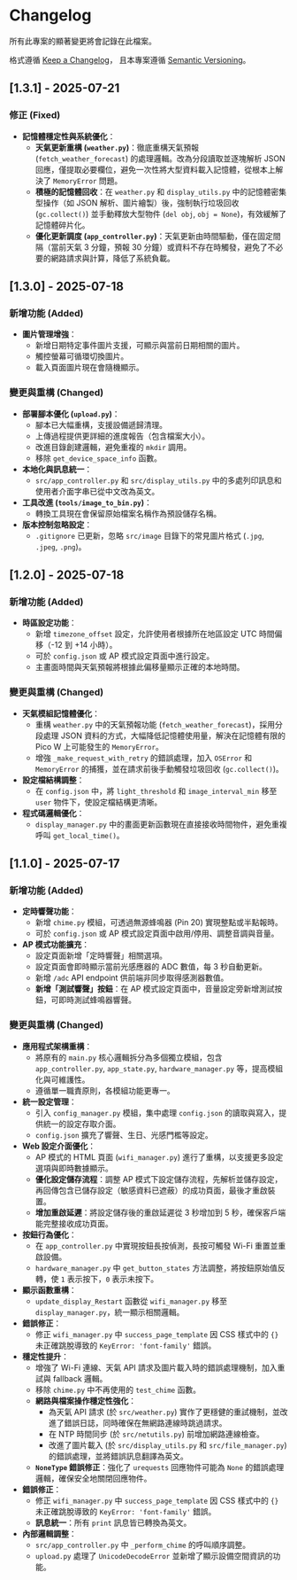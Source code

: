 # Changelog

所有此專案的顯著變更將會記錄在此檔案。

格式遵循 [Keep a Changelog](https://keepachangelog.com/en/1.0.0/)，
且本專案遵循 [Semantic Versioning](https://semver.org/spec/v2.0.0.html)。

## [1.3.1] - 2025-07-21

### 修正 (Fixed)
- **記憶體穩定性與系統優化**：
  - **天氣更新重構 (`weather.py`)**：徹底重構天氣預報 (`fetch_weather_forecast`) 的處理邏輯。改為分段讀取並逐塊解析 JSON 回應，僅提取必要欄位，避免一次性將大型資料載入記憶體，從根本上解決了 `MemoryError` 問題。
  - **積極的記憶體回收**：在 `weather.py` 和 `display_utils.py` 中的記憶體密集型操作（如 JSON 解析、圖片繪製）後，強制執行垃圾回收 (`gc.collect()`) 並手動釋放大型物件 (`del obj`, `obj = None`)，有效緩解了記憶體碎片化。
  - **優化更新調度 (`app_controller.py`)**：天氣更新由時間驅動，僅在固定間隔（當前天氣 3 分鐘，預報 30 分鐘）或資料不存在時觸發，避免了不必要的網路請求與計算，降低了系統負載。

## [1.3.0] - 2025-07-18

### 新增功能 (Added)
- **圖片管理增強**：
  - 新增日期特定事件圖片支援，可顯示與當前日期相關的圖片。
  - 觸控螢幕可循環切換圖片。
  - 載入頁面圖片現在會隨機顯示。

### 變更與重構 (Changed)
- **部署腳本優化 (`upload.py`)**：
  - 腳本已大幅重構，支援設備遞歸清理。
  - 上傳過程提供更詳細的進度報告（包含檔案大小）。
  - 改進目錄創建邏輯，避免重複的 `mkdir` 調用。
  - 移除 `get_device_space_info` 函數。
- **本地化與訊息統一**：
  - `src/app_controller.py` 和 `src/display_utils.py` 中的多處列印訊息和使用者介面字串已從中文改為英文。
- **工具改進 (`tools/image_to_bin.py`)**：
  - 轉換工具現在會保留原始檔案名稱作為預設儲存名稱。
- **版本控制忽略設定**：
  - `.gitignore` 已更新，忽略 `src/image` 目錄下的常見圖片格式 (`.jpg`, `.jpeg`, `.png`)。

## [1.2.0] - 2025-07-18

### 新增功能 (Added)
- **時區設定功能**：
  - 新增 `timezone_offset` 設定，允許使用者根據所在地區設定 UTC 時間偏移（-12 到 +14 小時）。
  - 可於 `config.json` 或 AP 模式設定頁面中進行設定。
  - 主畫面時間與天氣預報將根據此偏移量顯示正確的本地時間。

### 變更與重構 (Changed)
- **天氣模組記憶體優化**：
  - 重構 `weather.py` 中的天氣預報功能 (`fetch_weather_forecast`)，採用分段處理 JSON 資料的方式，大幅降低記憶體使用量，解決在記憶體有限的 Pico W 上可能發生的 `MemoryError`。
  - 增強 `_make_request_with_retry` 的錯誤處理，加入 `OSError` 和 `MemoryError` 的捕獲，並在請求前後手動觸發垃圾回收 (`gc.collect()`)。
- **設定檔結構調整**：
  - 在 `config.json` 中，將 `light_threshold` 和 `image_interval_min` 移至 `user` 物件下，使設定檔結構更清晰。
- **程式碼邏輯優化**：
  - `display_manager.py` 中的畫面更新函數現在直接接收時間物件，避免重複呼叫 `get_local_time()`。

## [1.1.0] - 2025-07-17

### 新增功能 (Added)
- **定時響聲功能**：
  - 新增 `chime.py` 模組，可透過無源蜂鳴器 (Pin 20) 實現整點或半點報時。
  - 可於 `config.json` 或 AP 模式設定頁面中啟用/停用、調整音調與音量。
- **AP 模式功能擴充**：
  - 設定頁面新增「定時響聲」相關選項。
  - 設定頁面會即時顯示當前光感應器的 ADC 數值，每 3 秒自動更新。
  - 新增 `/adc` API endpoint 供前端非同步取得感測器數值。
  - **新增「測試響聲」按鈕**：在 AP 模式設定頁面中，音量設定旁新增測試按鈕，可即時測試蜂鳴器響聲。

### 變更與重構 (Changed)
- **應用程式架構重構**：
  - 將原有的 `main.py` 核心邏輯拆分為多個獨立模組，包含 `app_controller.py`, `app_state.py`, `hardware_manager.py` 等，提高模組化與可維護性。
  - 遵循單一職責原則，各模組功能更專一。
- **統一設定管理**：
  - 引入 `config_manager.py` 模組，集中處理 `config.json` 的讀取與寫入，提供統一的設定存取介面。
  - `config.json` 擴充了響聲、生日、光感門檻等設定。
- **Web 設定介面優化**：
  - AP 模式的 HTML 頁面 (`wifi_manager.py`) 進行了重構，以支援更多設定選項與即時數據顯示。
  - **優化設定儲存流程**：調整 AP 模式下設定儲存流程，先解析並儲存設定，再回傳包含已儲存設定（敏感資料已遮蔽）的成功頁面，最後才重啟裝置。
  - **增加重啟延遲**：將設定儲存後的重啟延遲從 3 秒增加到 5 秒，確保客戶端能完整接收成功頁面。
- **按鈕行為優化**：
  - 在 `app_controller.py` 中實現按鈕長按偵測，長按可觸發 Wi-Fi 重置並重啟設備。
  - `hardware_manager.py` 中 `get_button_states` 方法調整，將按鈕原始值反轉，使 `1` 表示按下，`0` 表示未按下。
- **顯示函數重構**：
  - `update_display_Restart` 函數從 `wifi_manager.py` 移至 `display_manager.py`，統一顯示相關邏輯。
- **錯誤修正**：
  - 修正 `wifi_manager.py` 中 `success_page_template` 因 CSS 樣式中的 `{}` 未正確跳脫導致的 `KeyError: 'font-family'` 錯誤。
- **穩定性提升**：
  - 增強了 Wi-Fi 連線、天氣 API 請求及圖片載入時的錯誤處理機制，加入重試與 fallback 邏輯。
  - 移除 `chime.py` 中不再使用的 `test_chime` 函數。
  - **網路與檔案操作穩定性強化**：
    - 為天氣 API 請求 (於 `src/weather.py`) 實作了更穩健的重試機制，並改進了錯誤日誌，同時確保在無網路連線時跳過請求。
    - 在 NTP 時間同步 (於 `src/netutils.py`) 前增加網路連線檢查。
    - 改進了圖片載入 (於 `src/display_utils.py` 和 `src/file_manager.py`) 的錯誤處理，並將錯誤訊息翻譯為英文。
  - **`NoneType` 錯誤修正**：強化了 `urequests` 回應物件可能為 `None` 的錯誤處理邏輯，確保安全地關閉回應物件。
- **錯誤修正**：
  - 修正 `wifi_manager.py` 中 `success_page_template` 因 CSS 樣式中的 `{}` 未正確跳脫導致的 `KeyError: 'font-family'` 錯誤。
  - **訊息統一**：所有 `print` 訊息皆已轉換為英文。
- **內部邏輯調整**：
  - `src/app_controller.py` 中 `_perform_chime` 的呼叫順序調整。
  - `upload.py` 處理了 `UnicodeDecodeError` 並新增了顯示設備空間資訊的功能。